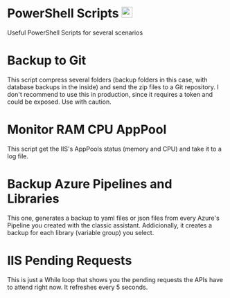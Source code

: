 # PowerShell Scripts <a href="https://learn.microsoft.com/es-es/powershell/?view=powershell-7.3" target="_blank" rel="noreferrer"> <img src="https://raw.githubusercontent.com/gist/Xainey/d5bde7d01dcbac51ac951810e94313aa/raw/6c858c46726541b48ddaaebab29c41c07a196394/PowerShell.svg" alt="PowerShell" width="25" height="25"/></a>
Useful PowerShell Scripts for several scenarios


# Backup to Git
This script compress several folders (backup folders in this case, with database backups in the inside) and send the zip files to a Git repository.
I don't recommend to use this in production, since it requires a token and could be exposed. Use with caution.


# Monitor RAM CPU AppPool
This script get the IIS's AppPools status (memory and CPU) and take it to a log file.


# Backup Azure Pipelines and Libraries
This one, generates a backup to yaml files or json files from every Azure's Pipeline you created with the classic assistant. Addicionally, it creates a backup for each library (variable group) you select.


# IIS Pending Requests
This is just a While loop that shows you the pending requests the APIs have to attend right now. It refreshes every 5 seconds.
